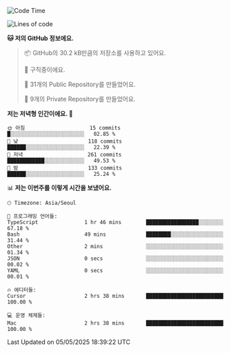   <!--START_SECTION:waka-->
![Code Time](http://img.shields.io/badge/Code%20Time-1%2C094%20hrs%2016%20mins-blue)

![Lines of code](https://img.shields.io/badge/%EC%A0%80%EB%8A%94%20%EC%97%AC%ED%83%9C%EA%B9%8C%EC%A7%80%20-825.5%20thousand%20%EC%A4%84%EC%9D%98%20%EC%BD%94%EB%93%9C%EB%A5%BC%20%EC%9E%91%EC%84%B1%ED%96%88%EC%96%B4%EC%9A%94.-blue)

**🐱 저의 GitHub 정보에요.** 

> 📦 GitHub의 30.2 kB만큼의 저장소를 사용하고 있어요. 
 > 
> 💼 구직중이에요.
 > 
> 📜 31개의 Public Repository를 만들었어요. 
 > 
> 🔑 9개의 Private Repository를 만들었어요. 
 > 
**저는 저녁형 인간이에요. 🦉** 

```text
🌞 아침                     15 commits          █░░░░░░░░░░░░░░░░░░░░░░░░   02.85 % 
🌆 낮　                     118 commits         ██████░░░░░░░░░░░░░░░░░░░   22.39 % 
🌃 저녁                     261 commits         ████████████░░░░░░░░░░░░░   49.53 % 
🌙 밤　                     133 commits         ██████░░░░░░░░░░░░░░░░░░░   25.24 % 
```


📊 **저는 이번주를 이렇게 시간을 보냈어요.** 

```text
🕑︎ Timezone: Asia/Seoul

💬 프로그래밍 언어들: 
TypeScript               1 hr 46 mins        █████████████████░░░░░░░░   67.18 % 
Bash                     49 mins             ████████░░░░░░░░░░░░░░░░░   31.44 % 
Other                    2 mins              ░░░░░░░░░░░░░░░░░░░░░░░░░   01.34 % 
JSON                     0 secs              ░░░░░░░░░░░░░░░░░░░░░░░░░   00.02 % 
YAML                     0 secs              ░░░░░░░░░░░░░░░░░░░░░░░░░   00.01 % 

🔥 에디터들: 
Cursor                   2 hrs 38 mins       █████████████████████████   100.00 % 

💻 운영 체제들: 
Mac                      2 hrs 38 mins       █████████████████████████   100.00 % 
```


 Last Updated on 05/05/2025 18:39:22 UTC
<!--END_SECTION:waka-->
